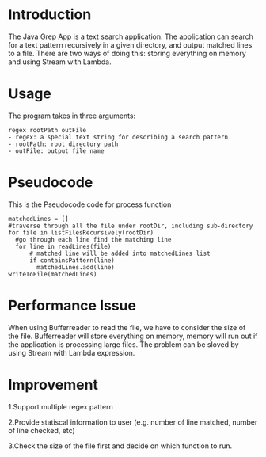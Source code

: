 # Introduction
The Java Grep App is a text search application. The application can search for a text pattern recursively in a given directory, and output matched lines to a file. There are two ways of doing this: storing everything on memory and using Stream with Lambda.

# Usage
The program takes in three arguments:
~~~
regex rootPath outFile
- regex: a special text string for describing a search pattern
- rootPath: root directory path
- outFile: output file name
~~~

# Pseudocode
This is the Pseudocode code for process function
~~~
matchedLines = []
#traverse through all the file under rootDir, including sub-directory
for file in listFilesRecursively(rootDir)
  #go through each line find the matching line
  for line in readLines(file)
      # matched line will be added into matchedLines list
      if containsPattern(line)
        matchedLines.add(line)
writeToFile(matchedLines)
~~~
# Performance Issue
When using Bufferreader to read the file, we have to consider the size of the file. Bufferreader will store everything on memory, memory will run out if the application is processing large files.
The problem can be sloved by using Stream with Lambda expression.

# Improvement
1.Support multiple regex pattern

2.Provide statiscal information to user (e.g. number of line matched, number of line checked, etc)

3.Check the size of the file first and decide on which function to run.